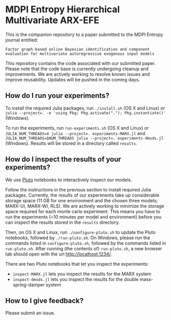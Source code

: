 # MDPI Entropy Hierarchical Multivariate ARX-EFE

This is the companion repository to a paper submitted to the MDPI Entropy journal entitled:

`Factor graph-based online Bayesian identification and component evaluation for multivariate autoregressive exogenous input models`

This repository contains the code associated with our submitted paper.
Please note that the code base is currently undergoing cleanup and improvements.
We are actively working to resolve known issues and improve reusability.
Updates will be pushed in the coming days.

## How do I run your experiments?

To install the required Julia packages, run `./install.sh` (OS X and Linux) or `julia --project=. -e 'using Pkg; Pkg.activate("."); Pkg.instantiate()'` (Windows).

To run the experiments, run `run-experiments.sh` (OS X and Linux) or `JULIA_NUM_THREADS=4 julia --project=. experiments-MARX.jl` and `JULIA_NUM_THREADS=$NUM_THREADS julia --project=. experiments-dmsds.jl` (Windows).
Results will be stored in a directory called `results`.

## How do I inspect the results of your experiments?

We use [Pluto](https://plutojl.org/) notebooks to interactively inspect our models.

Follow the instructions in the previous section to install required Julia packages.
Currently, the results of our experiments take up considerable storage space (11 GB for one environment and the chosen three models; MARX-UI, MARX-WI, RLS).
We are actively working to minimize the storage space required for each monte carlo experiment.
This means you have to run the experiments (~10 minutes per model and environment) before you can inspect the results stored in the `results` directory.

Then, on OS X and Linux, run `./configure-pluto.sh` to update the Pluto notebooks, followed by `./run-pluto.sh`.
On Windows, please run the commands listed in `configure-pluto.sh`, followed by the commands listed in `run-pluto.sh`.
After running (the contents of) `run-pluto.sh`, a new browser tab should open with the url [http://localhost:1234/](http://localhost:1234/).

There are two Pluto notebooks that let you inspect the experiments:

* `inspect-MARX.jl` lets you inspect the results for the MARX system
* `inspect-dmsds.jl` lets you inspect the results for the double mass-spring-damper system

## How to I give feedback?

Please submit an issue.

